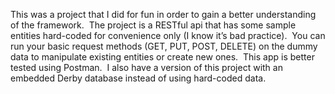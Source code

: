 This was a project that I did for fun in order to gain a better understanding of the framework.  The project is a RESTful api that has some sample entities hard-coded for convenience only (I know it’s bad practice).  You can run your basic request methods (GET, PUT, POST, DELETE) on the dummy data to manipulate existing entities or create new ones.  This app is better tested using Postman.  I also have a version of this project with an embedded Derby database instead of using hard-coded data.

